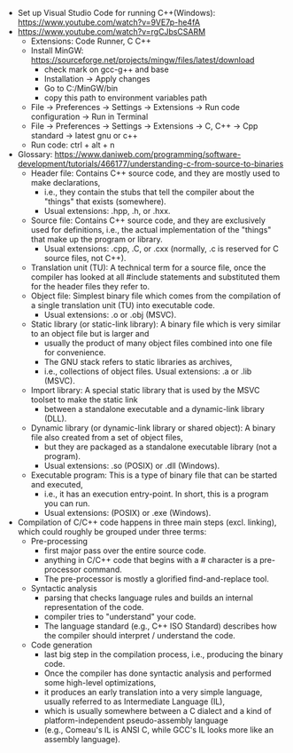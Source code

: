 - Set up Visual Studio Code for running C++(Windows): https://www.youtube.com/watch?v=9VE7p-he4fA
- https://www.youtube.com/watch?v=rgCJbsCSARM
  - Extensions: Code Runner, C C++
  - Install MinGW: https://sourceforge.net/projects/mingw/files/latest/download
    - check mark on gcc-g++ and base
    - Installation -> Apply changes
    - Go to C:/MinGW/bin
    - copy this path to environment variables path
  - File -> Preferences -> Settings -> Extensions -> Run code configuration -> Run in Terminal
  - File -> Preferences -> Settings -> Extensions -> C, C++ -> Cpp standard -> latest gnu or c++
  - Run code: ctrl + alt + n
- Glossary: https://www.daniweb.com/programming/software-development/tutorials/466177/understanding-c-from-source-to-binaries
  - Header file: Contains C++ source code, and they are mostly used to make declarations, 
    - i.e., they contain the stubs that tell the compiler about the "things" that exists (somewhere). 
    - Usual extensions: .hpp, .h, or .hxx.
  - Source file: Contains C++ source code, and they are exclusively used for definitions, i.e., the actual implementation of the "things" that make up the program or library. 
    - Usual extensions: .cpp, .C, or .cxx (normally, .c is reserved for C source files, not C++).
  - Translation unit (TU): A technical term for a source file, once the compiler has looked at all #include statements and substituted them for the header files they refer to.
  - Object file: Simplest binary file which comes from the compilation of a single translation unit (TU) into executable code. 
    - Usual extensions: .o or .obj (MSVC).
  - Static library (or static-link library): A binary file which is very similar to an object file but is larger and 
    - usually the product of many object files combined into one file for convenience. 
    - The GNU stack refers to static libraries as archives, 
    - i.e., collections of object files. Usual extensions: .a or .lib (MSVC).
  - Import library: A special static library that is used by the MSVC toolset to make the static link 
    - between a standalone executable and a dynamic-link library (DLL).
  - Dynamic library (or dynamic-link library or shared object): A binary file also created from a set of object files, 
    - but they are packaged as a standalone executable library (not a program). 
    - Usual extensions: .so (POSIX) or .dll (Windows).
  - Executable program: This is a type of binary file that can be started and executed, 
    - i.e., it has an execution entry-point. In short, this is a program you can run. 
    - Usual extensions: <nothing> (POSIX) or .exe (Windows).
- Compilation of C/C++ code happens in three main steps (excl. linking), which could roughly be grouped under three terms:
  - Pre-processing
    - first major pass over the entire source code.
    - anything in C/C++ code that begins with a # character is a pre-processor command.
    - The pre-processor is mostly a glorified find-and-replace tool.
  - Syntactic analysis
    - parsing that checks language rules and builds an internal representation of the code.
    - compiler tries to "understand" your code. 
    - The language standard (e.g., C++ ISO Standard) describes how the compiler should interpret / understand the code.
  - Code generation
    - last big step in the compilation process, i.e., producing the binary code.
    - Once the compiler has done syntactic analysis and performed some high-level optimizations, 
    - it produces an early translation into a very simple language, usually referred to as Intermediate Language (IL), 
    - which is usually somewhere between a C dialect and a kind of platform-independent pseudo-assembly language 
    - (e.g., Comeau's IL is ANSI C, while GCC's IL looks more like an assembly language).
